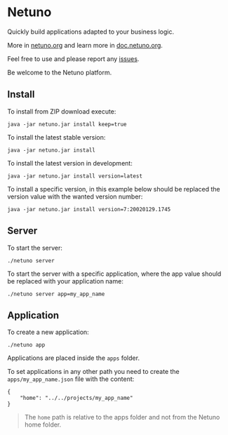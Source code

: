 # Netuno

Quickly build applications adapted to your business logic.

More in [netuno.org](https://www.netuno.org/) and learn more in [doc.netuno.org](https://doc.netuno.org/).

Feel free to use and please report any [issues](https://github.com/netuno-org/platform/issues).

Be welcome to the Netuno platform.

## Install

To install from ZIP download execute:

```
java -jar netuno.jar install keep=true
```

To install the latest stable version:

```
java -jar netuno.jar install
```

To install the latest version in development:

```
java -jar netuno.jar install version=latest
```

To install a specific version, in this example below should be replaced the version value with the wanted version number:

```
java -jar netuno.jar install version=7:20020129.1745
```

## Server

To start the server:

```
./netuno server
```

To start the server with a specific application, where the app value should be replaced with your application name:

```
./netuno server app=my_app_name
```

## Application

To create a new application:

```
./netuno app
```

Applications are placed inside the `apps` folder.

To set applications in any other path you need to create the `apps/my_app_name.json` file with the content:

```
{
    "home": "../../projects/my_app_name"
}
```

> The `home` path is relative to the apps folder and not from the Netuno home folder.
